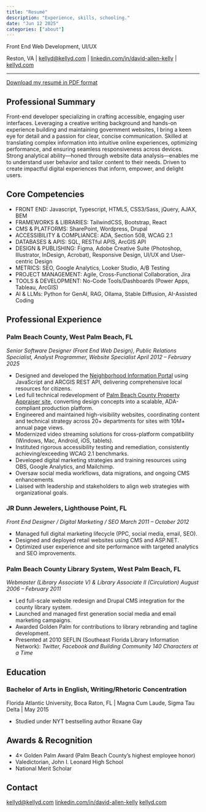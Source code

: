 ```yaml
---
title: "Resumé"
description: "Experience, skills, schooling."
date: "Jun 12 2025"
categories: ["about"]
---
```


Front End Web Development, UI/UX

Reston, VA | kellyd@kellyd.com | [linkedin.com/in/david-allen-kelly](http://linkedin.com/in/david-allen-kelly) | [kellyd.com](https://kellyd.com)

---

[Download my resumé in PDF format](/kelly-resume-june-2025.pdf)

## Professional Summary

Front-end developer specializing in crafting accessible, engaging user interfaces. Leveraging a creative writing background and hands-on experience building and maintaining government websites, I bring a keen eye for detail and a passion for clear, concise communication. Skilled at translating complex information into intuitive online experiences, optimizing performance, and ensuring seamless responsiveness across devices. Strong analytical ability—honed through website data analysis—enables me to understand user behavior and tailor content to their needs. Driven to create impactful digital experiences that inform, empower, and delight users.  

## Core Competencies

- FRONT END: Javascript, Typescript, HTML5, CSS3/Sass, jQuery, AJAX, BEM
- FRAMEWORKS & LIBRARIES: TailwindCSS, Bootstrap, React
- CMS & PLATFORMS: SharePoint, Wordpress, Drupal
- ACCESSIBILITY & COMPLIANCE: ADA, Section 508, WCAG 2.1
- DATABASES & APIS: SQL, RESTful APIS, ArcGIS API
- DESIGN & PUBLISHING: Figma, Adobe Creative Suite (Photoshop, Illustrator, InDesign, Acrobat), Responsive Design, UI/UX and User-centric Design
- METRICS: SEO, Google Analytics, Looker Studio, A/B Testing
- PROJECT MANAGEMENT: Agile, Cross-Functional Collaboration, Jira
- TOOLS & DEVELOPMENT: No-Code Tools/Dashboards (Power Apps, Tableau, ArcGIS)
- AI & LLMs: Python for GenAI, RAG, Ollama, Stable Diffusion, AI-Assisted Coding

## Professional Experience

### Palm Beach County, West Palm Beach, FL

_Senior Software Designer (Front End Web Design), Public Relations Specialist, Analyst Programmer, Website Specialist_
_April 2012 – February 2025_

- Designed and developed the [Neighborhood Information Portal](https://pbc.gov/neighborhood) using JavaScript and ARCGIS REST API, delivering comprehensive local resources for citizens.
- Led full technical redevelopment of [Palm Beach County Property Appraiser site](https://pbcpao.gov), converting design concepts into a scalable, ADA-compliant production platform.
- Engineered and maintained high-visibility websites, coordinating content and technical strategy across 20+ departments for sites with 10M+ annual page views.
- Modernized video streaming solutions for cross-platform compatibility (Windows, Mac, Android, iOS, tablets).
- Instituted rigorous accessibility testing and remediation, consistently achieving/exceeding WCAG 2.1 benchmarks.
- Developed digital marketing strategies and training resources using OBS, Google Analytics, and Mailchimp.
- Oversaw social media workflows, data migrations, and ongoing CMS enhancements.
- Liaised with leadership and stakeholders to align web strategies with organizational goals.

### JR Dunn Jewelers, Lighthouse Point, FL

_Front End Designer / Digital Marketing / SEO_
_March 2011 – October 2012_

- Managed full digital marketing lifecycle (PPC, social media, email, SEO).
- Designed and deployed retail websites using CMS and ASP.NET.
- Optimized user experience and site performance with targeted analytics and SEO improvements.

### Palm Beach County Library System, West Palm Beach, FL

_Webmaster (Library Associate V) & Library Associate II (Circulation)_
_August 2006 – February 2011_

- Led full-scale website redesign and Drupal CMS integration for the county library system.
- Launched and managed first generation social media and email marketing campaigns.
- Awarded Golden Palm for contributions to library rebranding and tagline development.
- Presented at 2010 SEFLIN (Southeast Florida Library Information Network): _Twitter, Facebook and Building Community 140 Characters at a Time_

## Education

### Bachelor of Arts in English, Writing/Rhetoric Concentration

Florida Atlantic University, Boca Raton, FL | Magna Cum Laude, Sigma Tau Delta | May 2015

- Studied under NYT bestselling author Roxane Gay

## Awards & Recognition

- 4× Golden Palm Award (Palm Beach County’s highest employee honor)
- Valedictorian, John I. Leonard High School
- National Merit Scholar

## Contact

kellyd@kellyd.com
[linkedin.com/in/david-allen-kelly](http://linkedin.com/in/david-allen-kelly)
[kellyd.com](https://kellyd.com)
